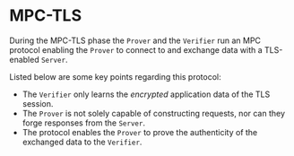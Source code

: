 # MPC-TLS

During the MPC-TLS phase the `Prover` and the `Verifier` run an MPC protocol enabling the `Prover` to connect to and exchange data with a TLS-enabled `Server`. 


Listed below are some key points regarding this protocol:


- The `Verifier` only learns the *encrypted* application data of the TLS session.
- The `Prover` is not solely capable of constructing requests, nor can they forge responses from the `Server`.
- The protocol enables the `Prover` to prove the authenticity of the exchanged data to the `Verifier`. 


<!-- The MPC-TLS protocol consists of the following steps:

1. **Handshake**  
A TLS handshake is the first step in establishing a TLS connection between the `Prover`/`Verifier` and the `Server`. The result of this handshake is a *Pre Master Secret (PMS)*, a symmetrical key that will be used for further encrypted communication. The server has the full key; the `Prover` and the `Verifier` only have their share of this key.
2. **Encryption, Decryption, and MAC Computation**  
Next, the `Prover` and `Verifier` use MPC to encrypt, and decrypt, data sent to, and received from, the `Server`. They also compute a *Message Authentication Code (MAC)* 
for the data that ensures untampered communication. -->
